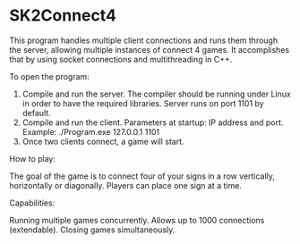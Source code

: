 # SK2Connect4

This program handles multiple client connections and runs them through the server, allowing multiple instances of connect 4 games.
It accomplishes that by using socket connections and multithreading in C++.


To open the program:
1. Compile and run the server. The compiler should be running under Linux in order to have the required libraries. Server runs on port 1101 by default.
2. Compile and run the client. Parameters at startup: IP address and port. Example: ./Program.exe 127.0.0.1 1101
3. Once two clients connect, a game will start.

How to play:

The goal of the game is to connect four of your signs in a row vertically, horizontally or diagonally. Players can place one sign at a time.


Capabilities:

Running multiple games concurrently.
Allows up to 1000 connections (extendable).
Closing games simultaneously.
